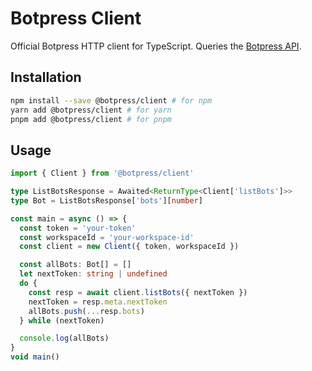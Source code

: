 # Botpress Client

Official Botpress HTTP client for TypeScript. Queries the [Botpress API](https://botpress.com/docs/api/).

## Installation

```bash
npm install --save @botpress/client # for npm
yarn add @botpress/client # for yarn
pnpm add @botpress/client # for pnpm
```

## Usage

```ts
import { Client } from '@botpress/client'

type ListBotsResponse = Awaited<ReturnType<Client['listBots']>>
type Bot = ListBotsResponse['bots'][number]

const main = async () => {
  const token = 'your-token'
  const workspaceId = 'your-workspace-id'
  const client = new Client({ token, workspaceId })

  const allBots: Bot[] = []
  let nextToken: string | undefined
  do {
    const resp = await client.listBots({ nextToken })
    nextToken = resp.meta.nextToken
    allBots.push(...resp.bots)
  } while (nextToken)

  console.log(allBots)
}
void main()
```
